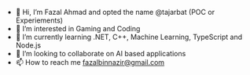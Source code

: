 - 👋 Hi, I’m Fazal Ahmad and opted the name @tajarbat (POC or Experiements)
- 👀 I’m interested in Gaming and Coding
- 🌱 I’m currently learning .NET, C++, Machine Learning, TypeScript and Node.js 
- 💞️ I’m looking to collaborate on AI based applications
- 📫 How to reach me fazalbinnazir@gmail.com

<!---
tajarbat/tajarbat is a ✨ special ✨ repository because its `README.md` (this file) appears on your GitHub profile.
You can click the Preview link to take a look at your changes.
--->
